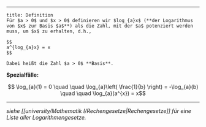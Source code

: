 ***

```ad-important
title: Definition
Für $a > 0$ und $x > 0$ definieren wir $log_{a}x$ (**der Logarithmus von $x$ zur Basis $a$**) als die Zahl, mit der $a$ potenziert werden muss, um $x$ zu erhalten, d.h.,

$$
a^{log_{a}x} = x
$$

Dabei heißt die Zahl $a > 0$ **Basis**.
```

**Spezialfälle:**

$$
\log_{a}(1) = 0 \quad \quad  \log_{a}\left( \frac{1}{b} \right) = -\log_{a}(b) \quad \quad \log_{a}(a^{x}) = x$$

***
*siehe [[university/Mathematik I/Rechengesetze|Rechengesetze]] für eine Liste aller Logarithmengesetze.*
